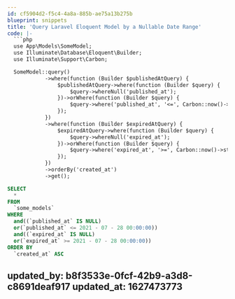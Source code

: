 ```yaml
---
id: cf5904d2-f5c4-4a8a-885b-ae75a13b275b
blueprint: snippets
title: 'Query Laravel Eloquent Model by a Nullable Date Range'
code: |-
  ```php
  use App\Models\SomeModel;
  use Illuminate\Database\Eloquent\Builder;
  use Illuminate\Support\Carbon;

  SomeModel::query()
            ->where(function (Builder $publishedAtQuery) {
                $publishedAtQuery->where(function (Builder $query) {
                    $query->whereNull('published_at');
                })->orWhere(function (Builder $query) {
                    $query->where('published_at', '<=', Carbon::now()->startOfDay());
                });
            })
            ->where(function (Builder $expiredAtQuery) {
                $expiredAtQuery->where(function (Builder $query) {
                    $query->whereNull('expired_at');
                })->orWhere(function (Builder $query) {
                    $query->where('expired_at', '>=', Carbon::now()->startOfDay());
                });
            })
            ->orderBy('created_at')
            ->get();
  ```


  ```sql
  SELECT
  	*
  FROM
  	`some_models`
  WHERE
  	and((`published_at` IS NULL)
  	or(`published_at` <= 2021 - 07 - 28 00:00:00))
  	and((`expired_at` IS NULL)
  	or(`expired_at` >= 2021 - 07 - 28 00:00:00))
  ORDER BY
  	`created_at` ASC
  ```
updated_by: b8f3533e-0fcf-42b9-a3d8-c8691deaf917
updated_at: 1627473773
---
```

